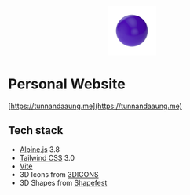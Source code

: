 <p align="center"><img width="100" src="./assets/sphere.png" alt="Logo"></p>

# Personal Website

[https://tunnandaaung.me](https://tunnandaaung.me)

## Tech stack

- [Alpine.js](https://alpinejs.dev/) 3.8
- [Tailwind CSS](https://tailwindcss.com/) 3.0
- [Vite](https://vitejs.dev)
- 3D Icons from [3DICONS](https://3dicons.co/)
- 3D Shapes from [Shapefest](https://shapefest.com)
